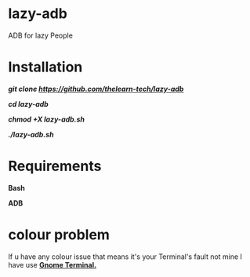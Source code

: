 # lazy-adb
ADB for lazy People

# Installation

***git clone https://github.com/thelearn-tech/lazy-adb***

***cd lazy-adb***

***chmod +X lazy-adb.sh***

***./lazy-adb.sh***

# Requirements

**Bash**

**ADB**

# colour problem

If u have any colour issue that means it's your
Terminal's fault not mine I have use [**Gnome Terminal.**](https://help.gnome.org/users/gnome-terminal/stable/)
